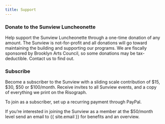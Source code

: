 ```yaml
---
title: Support
---
```


### Donate to the Sunview Luncheonette

Help support the Sunview Luncheonette through a one-time donation of any amount.
The Sunview is not-for-profit and all donations will go toward maintaining the
building and supporting our programs. We are fiscally sponsored by Brooklyn
Arts Council, so some donations may be tax-deductible. Contact us to find out.


### Subscribe
Become a subscriber to the Sunview with a sliding scale contribution of $15,
$30, $50 or $100/month. Receive invites to all Sunview events, and a copy of
everything we print on the Risograph.

To join as a subscriber, set up a recurring payment through PayPal.

If you’re interested in joining the Sunview as a member at the $50/month level
send an email to {{ site.email }} for benefits and an overview.
